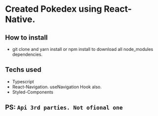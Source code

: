 # Created Pokedex using React-Native.

## How to install
* git clone and yarn install or npm install to download all node_modules dependencies.

## Techs used
* Typescript
* React-Navigation. useNavigation Hook also.
* Styled-Components


## PS: `Api 3rd parties. Not ofional one`